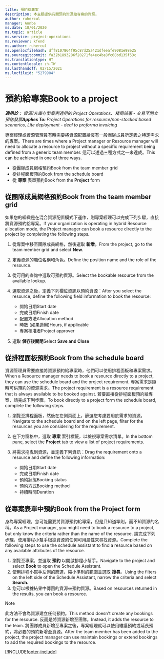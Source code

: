 ```yaml
---
title: 預約給專案
description: 本主題提供有關預約資源給專案的資訊。
author: ruhercul
manager: Annbe
ms.date: 10/01/2020
ms.topic: article
ms.service: project-operations
ms.reviewer: kfend
ms.author: ruhercul
ms.openlocfilehash: dff8107864f95c87d25a421dfeeafe9081e98e25
ms.sourcegitcommit: fa32b1893286f20271fa4ec4be8fc68bd135f53c
ms.translationtype: HT
ms.contentlocale: zh-TW
ms.lasthandoff: 02/15/2021
ms.locfileid: "5279984"
---
```

# <a name="book-to-a-project"></a><span data-ttu-id="f4793-103">預約給專案</span><span class="sxs-lookup"><span data-stu-id="f4793-103">Book to a project</span></span>

<span data-ttu-id="f4793-104">_**適用於：** 資源/非庫存型案例適用的 Project Operations、精簡部署 - 交易至開立預估發票_</span><span class="sxs-lookup"><span data-stu-id="f4793-104">_**Applies To:** Project Operations for resource/non-stocked based scenarios, Lite deployment - deal to proforma invoicing_</span></span>

<span data-ttu-id="f4793-105">專案經理或資源管理員有時需要將資源配置給沒有一般團隊成員所定義之特定需求的專案。</span><span class="sxs-lookup"><span data-stu-id="f4793-105">There are times where a Project manager or Resource manager will need to allocate a resource to project without a specific requirement being defined from a generic team member.</span></span> <span data-ttu-id="f4793-106">這可以透過三種方式之一來達成。</span><span class="sxs-lookup"><span data-stu-id="f4793-106">This can be achieved in one of three ways.</span></span>

- <span data-ttu-id="f4793-107">從團隊成員網格預約</span><span class="sxs-lookup"><span data-stu-id="f4793-107">Book from the team member grid</span></span>
- <span data-ttu-id="f4793-108">從排程面板預約</span><span class="sxs-lookup"><span data-stu-id="f4793-108">Book from the schedule board</span></span>
- <span data-ttu-id="f4793-109">從 **專案** 表單預約</span><span class="sxs-lookup"><span data-stu-id="f4793-109">Book from the **Project** form</span></span>

## <a name="book-from-the-team-member-grid"></a><span data-ttu-id="f4793-110">從團隊成員網格預約</span><span class="sxs-lookup"><span data-stu-id="f4793-110">Book from the team member grid</span></span>

<span data-ttu-id="f4793-111">如果您的組織是在混合資源配置模式下運作，則專案經理可以完成下列步驟，直接將資源預約給專案。</span><span class="sxs-lookup"><span data-stu-id="f4793-111">If your organization is operating in hybrid Resource allocation mode, the Project manager can book a resource directly to the project by completing the following steps.</span></span>

1. <span data-ttu-id="f4793-112">從專案中移至團隊成員網格，然後選取 **新增**。</span><span class="sxs-lookup"><span data-stu-id="f4793-112">From the project, go to the team member grid and select **New**.</span></span>
2. <span data-ttu-id="f4793-113">定義資源的職位名稱和角色。</span><span class="sxs-lookup"><span data-stu-id="f4793-113">Define the position name and the role of the resource.</span></span>
3. <span data-ttu-id="f4793-114">從可用的查詢中選取可預約資源。</span><span class="sxs-lookup"><span data-stu-id="f4793-114">Select the bookable resource from the available lookup.</span></span>
4. <span data-ttu-id="f4793-115">選取資源之後，定義下列欄位資訊以預約資源：</span><span class="sxs-lookup"><span data-stu-id="f4793-115">After you select the resource, define the following field information to book the resource:</span></span>

    - <span data-ttu-id="f4793-116">開始日期</span><span class="sxs-lookup"><span data-stu-id="f4793-116">Start date</span></span>
    - <span data-ttu-id="f4793-117">完成日期</span><span class="sxs-lookup"><span data-stu-id="f4793-117">Finish date</span></span>
    - <span data-ttu-id="f4793-118">配置方法</span><span class="sxs-lookup"><span data-stu-id="f4793-118">Allocation method</span></span>
    - <span data-ttu-id="f4793-119">時數 (如果適用)</span><span class="sxs-lookup"><span data-stu-id="f4793-119">Hours, if applicable</span></span>
    - <span data-ttu-id="f4793-120">專案核准者</span><span class="sxs-lookup"><span data-stu-id="f4793-120">Project approver</span></span>

6. <span data-ttu-id="f4793-121">選取 **儲存後關閉**</span><span class="sxs-lookup"><span data-stu-id="f4793-121">Select **Save and Close**</span></span>

## <a name="book-from-the-schedule-board"></a><span data-ttu-id="f4793-122">從排程面板預約</span><span class="sxs-lookup"><span data-stu-id="f4793-122">Book from the schedule board</span></span>

<span data-ttu-id="f4793-123">資源管理員需要直接將資源預約給專案時，他們可以使用排程面板和專案需求。</span><span class="sxs-lookup"><span data-stu-id="f4793-123">When a Resource manager needs to book a resource directly to a project, they can use the schedule board and the project requirement.</span></span> <span data-ttu-id="f4793-124">專案需求是隨時可供預約的資源需求。</span><span class="sxs-lookup"><span data-stu-id="f4793-124">The project requirement is a resource requirement that is always available to be booked against.</span></span> <span data-ttu-id="f4793-125">若要直接從排程面板預約給專案，請完成下列步驟。</span><span class="sxs-lookup"><span data-stu-id="f4793-125">To book directly to a project form the schedule board, complete the following steps.</span></span>

1. <span data-ttu-id="f4793-126">瀏覽至排程面板，然後在左側頁面上，篩選您考慮要用於需求的資源。</span><span class="sxs-lookup"><span data-stu-id="f4793-126">Navigate to the schedule board and on the left page, filter for the resources you are considering for the requirement.</span></span>
2. <span data-ttu-id="f4793-127">在下方窗格中，選取 **專案** 索引標籤，以檢視專案需求清單。</span><span class="sxs-lookup"><span data-stu-id="f4793-127">In the bottom pane, select the **Project** tab to view a list of project requirements.</span></span>
3. <span data-ttu-id="f4793-128">將需求拖曳到資源，並定義下列資訊：</span><span class="sxs-lookup"><span data-stu-id="f4793-128">Drag the requirement onto a resource and define the following information:</span></span>

    - <span data-ttu-id="f4793-129">開始日期</span><span class="sxs-lookup"><span data-stu-id="f4793-129">Start date</span></span>
    - <span data-ttu-id="f4793-130">完成日期</span><span class="sxs-lookup"><span data-stu-id="f4793-130">Finish date</span></span>
    - <span data-ttu-id="f4793-131">預約狀態</span><span class="sxs-lookup"><span data-stu-id="f4793-131">Booking status</span></span>
    - <span data-ttu-id="f4793-132">預約方式</span><span class="sxs-lookup"><span data-stu-id="f4793-132">Booking method</span></span>
    - <span data-ttu-id="f4793-133">持續時間</span><span class="sxs-lookup"><span data-stu-id="f4793-133">Duration</span></span>

## <a name="book-from-the-project-form"></a><span data-ttu-id="f4793-134">從專案表單中預約</span><span class="sxs-lookup"><span data-stu-id="f4793-134">Book from the Project form</span></span>

<span data-ttu-id="f4793-135">身為專案經理，您可能需要將資源預約給專案，但是只知道準則，而不知資源的名稱。</span><span class="sxs-lookup"><span data-stu-id="f4793-135">As a Project manager, you might need to book a resource to a project, but only know the criteria rather than the name of the resource.</span></span> <span data-ttu-id="f4793-136">請完成下列步驟，使用排程小幫手根據資源的任何可用屬性來尋找資源。</span><span class="sxs-lookup"><span data-stu-id="f4793-136">Complete the following steps to use the schedule assistant to find a resource based on any available attributes of the resource.</span></span> 

1. <span data-ttu-id="f4793-137">瀏覽至專案，並選取 **預約** 以開啟排程小幫手。</span><span class="sxs-lookup"><span data-stu-id="f4793-137">Navigate to the project and select **Book** to open the Schedule Assistant.</span></span>
2. <span data-ttu-id="f4793-138">使用排程小幫手左側的篩選，縮小準則的範圍並選取 **搜尋**。</span><span class="sxs-lookup"><span data-stu-id="f4793-138">Using the filters on the left side of the Schedule Assistant, narrow the criteria and select **Search.**</span></span>
3. <span data-ttu-id="f4793-139">您可以根據結果中傳回的資源來預約資源。</span><span class="sxs-lookup"><span data-stu-id="f4793-139">Based on resources returned in the results, you can book a resource.</span></span>

> [!NOTE]
> <span data-ttu-id="f4793-140">此方法不會為資源建立任何預約。</span><span class="sxs-lookup"><span data-stu-id="f4793-140">This method doesn't create any bookings for the resource.</span></span> <span data-ttu-id="f4793-141">反而是將資源新增至團隊。</span><span class="sxs-lookup"><span data-stu-id="f4793-141">Instead, it adds the resource to the team.</span></span> <span data-ttu-id="f4793-142">將團隊成員新增至專案之後，專案經理就可以使用維護預約或延長預約，將必要的預約新增至資源。</span><span class="sxs-lookup"><span data-stu-id="f4793-142">After the team member has been added to the project, the project manager can use maintain bookings or extend bookings to add the required bookings to the resource.</span></span>


[!INCLUDE[footer-include](../includes/footer-banner.md)]